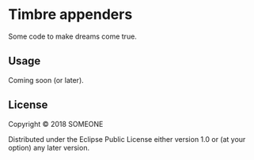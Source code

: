 # Timbre appenders

Some code to make dreams come true.

## Usage

Coming soon (or later).

## License

Copyright © 2018 SOMEONE

Distributed under the Eclipse Public License either version 1.0 or (at
your option) any later version.

